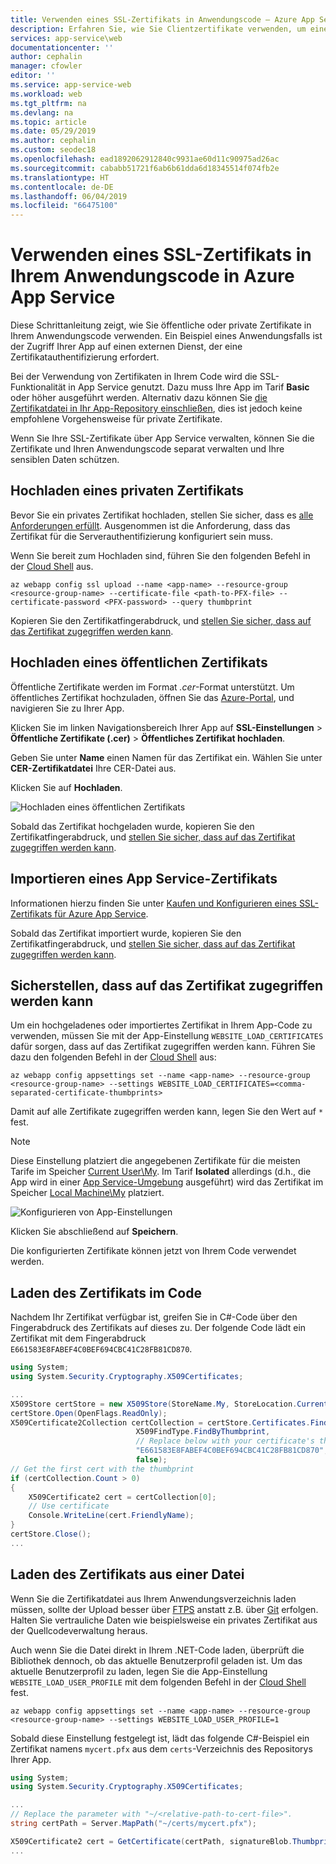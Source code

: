 ```yaml
---
title: Verwenden eines SSL-Zertifikats in Anwendungscode – Azure App Service | Microsoft-Dokumentation
description: Erfahren Sie, wie Sie Clientzertifikate verwenden, um eine Verbindung mit Remoteressourcen herzustellen, die diese erfordern.
services: app-service\web
documentationcenter: ''
author: cephalin
manager: cfowler
editor: ''
ms.service: app-service-web
ms.workload: web
ms.tgt_pltfrm: na
ms.devlang: na
ms.topic: article
ms.date: 05/29/2019
ms.author: cephalin
ms.custom: seodec18
ms.openlocfilehash: ead1892062912840c9931ae60d11c90975ad26ac
ms.sourcegitcommit: cababb51721f6ab6b61dda6d18345514f074fb2e
ms.translationtype: HT
ms.contentlocale: de-DE
ms.lasthandoff: 06/04/2019
ms.locfileid: "66475100"
---
```

# <a name="use-an-ssl-certificate-in-your-application-code-in-azure-app-service"></a>Verwenden eines SSL-Zertifikats in Ihrem Anwendungscode in Azure App Service

Diese Schrittanleitung zeigt, wie Sie öffentliche oder private Zertifikate in Ihrem Anwendungscode verwenden. Ein Beispiel eines Anwendungsfalls ist der Zugriff Ihrer App auf einen externen Dienst, der eine Zertifikatauthentifizierung erfordert.

Bei der Verwendung von Zertifikaten in Ihrem Code wird die SSL-Funktionalität in App Service genutzt. Dazu muss Ihre App im Tarif **Basic** oder höher ausgeführt werden. Alternativ dazu können Sie [die Zertifikatdatei in Ihr App-Repository einschließen](#load-certificate-from-file), dies ist jedoch keine empfohlene Vorgehensweise für private Zertifikate.

Wenn Sie Ihre SSL-Zertifikate über App Service verwalten, können Sie die Zertifikate und Ihren Anwendungscode separat verwalten und Ihre sensiblen Daten schützen.

## <a name="upload-a-private-certificate"></a>Hochladen eines privaten Zertifikats

Bevor Sie ein privates Zertifikat hochladen, stellen Sie sicher, dass es [alle Anforderungen erfüllt](app-service-web-tutorial-custom-ssl.md#prepare-a-private-certificate). Ausgenommen ist die Anforderung, dass das Zertifikat für die Serverauthentifizierung konfiguriert sein muss.

Wenn Sie bereit zum Hochladen sind, führen Sie den folgenden Befehl in der <a target="_blank" href="https://shell.azure.com" >Cloud Shell</a> aus.

```azurecli-interactive
az webapp config ssl upload --name <app-name> --resource-group <resource-group-name> --certificate-file <path-to-PFX-file> --certificate-password <PFX-password> --query thumbprint
```

Kopieren Sie den Zertifikatfingerabdruck, und [stellen Sie sicher, dass auf das Zertifikat zugegriffen werden kann](#make-the-certificate-accessible).

## <a name="upload-a-public-certificate"></a>Hochladen eines öffentlichen Zertifikats

Öffentliche Zertifikate werden im Format *.cer*-Format unterstützt. Um öffentliches Zertifikat hochzuladen, öffnen Sie das <a href="https://portal.azure.com" target="_blank">Azure-Portal</a>, und navigieren Sie zu Ihrer App.

Klicken Sie im linken Navigationsbereich Ihrer App auf **SSL-Einstellungen** > **Öffentliche Zertifikate (.cer)**  > **Öffentliches Zertifikat hochladen**.

Geben Sie unter **Name** einen Namen für das Zertifikat ein. Wählen Sie unter **CER-Zertifikatdatei** Ihre CER-Datei aus.

Klicken Sie auf **Hochladen**.

![Hochladen eines öffentlichen Zertifikats](./media/app-service-web-ssl-cert-load/private-cert-upload.png)

Sobald das Zertifikat hochgeladen wurde, kopieren Sie den Zertifikatfingerabdruck, und [stellen Sie sicher, dass auf das Zertifikat zugegriffen werden kann](#make-the-certificate-accessible).

## <a name="import-an-app-service-certificate"></a>Importieren eines App Service-Zertifikats

Informationen hierzu finden Sie unter [Kaufen und Konfigurieren eines SSL-Zertifikats für Azure App Service](web-sites-purchase-ssl-web-site.md).

Sobald das Zertifikat importiert wurde, kopieren Sie den Zertifikatfingerabdruck, und [stellen Sie sicher, dass auf das Zertifikat zugegriffen werden kann](#make-the-certificate-accessible).

## <a name="make-the-certificate-accessible"></a>Sicherstellen, dass auf das Zertifikat zugegriffen werden kann

Um ein hochgeladenes oder importiertes Zertifikat in Ihrem App-Code zu verwenden, müssen Sie mit der App-Einstellung `WEBSITE_LOAD_CERTIFICATES` dafür sorgen, dass auf das Zertifikat zugegriffen werden kann. Führen Sie dazu den folgenden Befehl in der <a target="_blank" href="https://shell.azure.com" >Cloud Shell</a> aus:

```azurecli-interactive
az webapp config appsettings set --name <app-name> --resource-group <resource-group-name> --settings WEBSITE_LOAD_CERTIFICATES=<comma-separated-certificate-thumbprints>
```

Damit auf alle Zertifikate zugegriffen werden kann, legen Sie den Wert auf `*` fest.

> [!NOTE]
> Diese Einstellung platziert die angegebenen Zertifikate für die meisten Tarife im Speicher [Current User\My](/windows-hardware/drivers/install/local-machine-and-current-user-certificate-stores). Im Tarif **Isolated** allerdings (d.h., die App wird in einer [App Service-Umgebung](environment/intro.md) ausgeführt) wird das Zertifikat im Speicher [Local Machine\My](/windows-hardware/drivers/install/local-machine-and-current-user-certificate-stores) platziert.
>

![Konfigurieren von App-Einstellungen](./media/app-service-web-ssl-cert-load/configure-app-setting.png)

Klicken Sie abschließend auf **Speichern**.

Die konfigurierten Zertifikate können jetzt von Ihrem Code verwendet werden.

## <a name="load-the-certificate-in-code"></a>Laden des Zertifikats im Code

Nachdem Ihr Zertifikat verfügbar ist, greifen Sie in C#-Code über den Fingerabdruck des Zertifikats auf dieses zu. Der folgende Code lädt ein Zertifikat mit dem Fingerabdruck `E661583E8FABEF4C0BEF694CBC41C28FB81CD870`.

```csharp
using System;
using System.Security.Cryptography.X509Certificates;

...
X509Store certStore = new X509Store(StoreName.My, StoreLocation.CurrentUser);
certStore.Open(OpenFlags.ReadOnly);
X509Certificate2Collection certCollection = certStore.Certificates.Find(
                            X509FindType.FindByThumbprint,
                            // Replace below with your certificate's thumbprint
                            "E661583E8FABEF4C0BEF694CBC41C28FB81CD870",
                            false);
// Get the first cert with the thumbprint
if (certCollection.Count > 0)
{
    X509Certificate2 cert = certCollection[0];
    // Use certificate
    Console.WriteLine(cert.FriendlyName);
}
certStore.Close();
...
```

<a name="file"></a>
## <a name="load-certificate-from-file"></a>Laden des Zertifikats aus einer Datei

Wenn Sie die Zertifikatdatei aus Ihrem Anwendungsverzeichnis laden müssen, sollte der Upload besser über [FTPS](deploy-ftp.md) anstatt z.B. über [Git](deploy-local-git.md) erfolgen. Halten Sie vertrauliche Daten wie beispielsweise ein privates Zertifikat aus der Quellcodeverwaltung heraus.

Auch wenn Sie die Datei direkt in Ihrem .NET-Code laden, überprüft die Bibliothek dennoch, ob das aktuelle Benutzerprofil geladen ist. Um das aktuelle Benutzerprofil zu laden, legen Sie die App-Einstellung `WEBSITE_LOAD_USER_PROFILE` mit dem folgenden Befehl in der <a target="_blank" href="https://shell.azure.com" >Cloud Shell</a> fest.

```azurecli-interactive
az webapp config appsettings set --name <app-name> --resource-group <resource-group-name> --settings WEBSITE_LOAD_USER_PROFILE=1
```

Sobald diese Einstellung festgelegt ist, lädt das folgende C#-Beispiel ein Zertifikat namens `mycert.pfx` aus dem `certs`-Verzeichnis des Repositorys Ihrer App.

```csharp
using System;
using System.Security.Cryptography.X509Certificates;

...
// Replace the parameter with "~/<relative-path-to-cert-file>".
string certPath = Server.MapPath("~/certs/mycert.pfx");

X509Certificate2 cert = GetCertificate(certPath, signatureBlob.Thumbprint);
...
```
